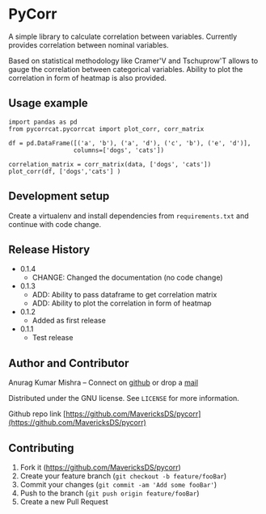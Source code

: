 # PyCorr
A simple library to calculate correlation between variables. Currently provides correlation between nominal variables.

Based on statistical methodology like Cramer'V and Tschuprow'T allows to gauge the correlation between categorical variables. Ability to plot the correlation in form of heatmap is also provided.

## Usage example
```
import pandas as pd
from pycorrcat.pycorrcat import plot_corr, corr_matrix

df = pd.DataFrame([('a', 'b'), ('a', 'd'), ('c', 'b'), ('e', 'd')],
                  columns=['dogs', 'cats'])

correlation_matrix = corr_matrix(data, ['dogs', 'cats'])
plot_corr(df, ['dogs','cats'] )
```

## Development setup
Create a virtualenv and install dependencies from ```requirements.txt``` and continue with code change.

## Release History

* 0.1.4
    * CHANGE: Changed the documentation (no code change)
* 0.1.3
    * ADD: Ability to pass dataframe to get correlation matrix
    * ADD: Ability to plot the correlation in form of heatmap
* 0.1.2
    * Added as first release
* 0.1.1
    * Test release

## Author and Contributor

Anurag Kumar Mishra – Connect on [github](https://github.com/anuragithub) or drop a [mail](mailto:anuragkm25@outlook.com)

Distributed under the GNU license. See ``LICENSE`` for more information.

Github repo link  [https://github.com/MavericksDS/pycorr](https://github.com/MavericksDS/pycorr)


## Contributing

1. Fork it (<https://github.com/MavericksDS/pycorr>)
2. Create your feature branch (`git checkout -b feature/fooBar`)
3. Commit your changes (`git commit -am 'Add some fooBar'`)
4. Push to the branch (`git push origin feature/fooBar`)
5. Create a new Pull Request

<!-- Markdown link & img dfn's -->
[pip-url]: https://pypi.org/project/pycorr/
